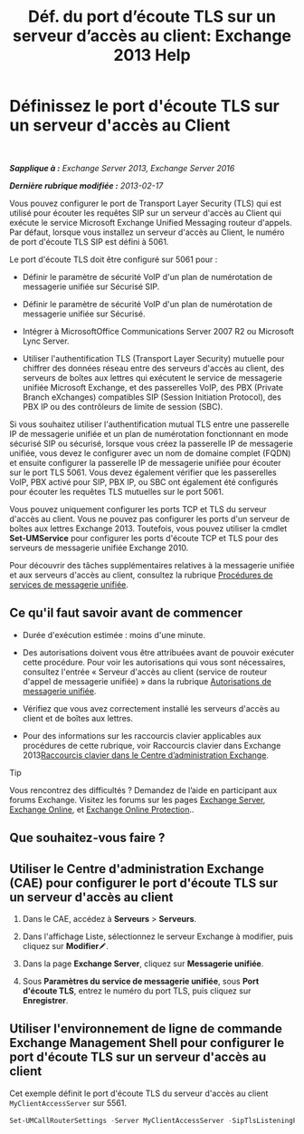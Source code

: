 ﻿---
title: 'Déf. du port d’écoute TLS sur un serveur d’accès au client: Exchange 2013 Help'
TOCTitle: Définissez le port d'écoute TLS sur un serveur d'accès au Client
ms:assetid: f4401923-61fa-4dc5-95f8-c0d2f515b2ea
ms:mtpsurl: https://technet.microsoft.com/fr-fr/library/JJ673576(v=EXCHG.150)
ms:contentKeyID: 50555520
ms.date: 05/23/2018
mtps_version: v=EXCHG.150
ms.translationtype: MT
---

# Définissez le port d'écoute TLS sur un serveur d'accès au Client

 

_**Sapplique à :** Exchange Server 2013, Exchange Server 2016_

_**Dernière rubrique modifiée :** 2013-02-17_

Vous pouvez configurer le port de Transport Layer Security (TLS) qui est utilisé pour écouter les requêtes SIP sur un serveur d'accès au Client qui exécute le service Microsoft Exchange Unified Messaging routeur d'appels. Par défaut, lorsque vous installez un serveur d'accès au Client, le numéro de port d'écoute TLS SIP est défini à 5061.

Le port d'écoute TLS doit être configuré sur 5061 pour :

  - Définir le paramètre de sécurité VoIP d'un plan de numérotation de messagerie unifiée sur Sécurisé SIP.

  - Définir le paramètre de sécurité VoIP d'un plan de numérotation de messagerie unifiée sur Sécurisé.

  - Intégrer à MicrosoftOffice Communications Server 2007 R2 ou Microsoft Lync Server.

  - Utiliser l'authentification TLS (Transport Layer Security) mutuelle pour chiffrer des données réseau entre des serveurs d'accès au client, des serveurs de boîtes aux lettres qui exécutent le service de messagerie unifiée Microsoft Exchange, et des passerelles VoIP, des PBX (Private Branch eXchanges) compatibles SIP (Session Initiation Protocol), des PBX IP ou des contrôleurs de limite de session (SBC).

Si vous souhaitez utiliser l'authentification mutual TLS entre une passerelle IP de messagerie unifiée et un plan de numérotation fonctionnant en mode sécurisé SIP ou sécurisé, lorsque vous créez la passerelle IP de messagerie unifiée, vous devez le configurer avec un nom de domaine complet (FQDN) et ensuite configurer la passerelle IP de messagerie unifiée pour écouter sur le port TLS 5061. Vous devez également vérifier que les passerelles VoIP, PBX activé pour SIP, PBX IP, ou SBC ont également été configurés pour écouter les requêtes TLS mutuelles sur le port 5061.

Vous pouvez uniquement configurer les ports TCP et TLS du serveur d'accès au client. Vous ne pouvez pas configurer les ports d'un serveur de boîtes aux lettres Exchange 2013. Toutefois, vous pouvez utiliser la cmdlet **Set-UMService** pour configurer les ports d'écoute TCP et TLS pour des serveurs de messagerie unifiée Exchange 2010.

Pour découvrir des tâches supplémentaires relatives à la messagerie unifiée et aux serveurs d'accès au client, consultez la rubrique [Procédures de services de messagerie unifiée](um-services-procedures-exchange-2013-help.md).

## Ce qu'il faut savoir avant de commencer

  - Durée d'exécution estimée : moins d'une minute.

  - Des autorisations doivent vous être attribuées avant de pouvoir exécuter cette procédure. Pour voir les autorisations qui vous sont nécessaires, consultez l'entrée « Serveur d'accès au client (service de routeur d'appel de messagerie unifiée) » dans la rubrique [Autorisations de messagerie unifiée](unified-messaging-permissions-exchange-2013-help.md).

  - Vérifiez que vous avez correctement installé les serveurs d'accès au client et de boîtes aux lettres.

  - Pour des informations sur les raccourcis clavier applicables aux procédures de cette rubrique, voir Raccourcis clavier dans Exchange 2013[Raccourcis clavier dans le Centre d’administration Exchange](keyboard-shortcuts-in-the-exchange-admin-center-exchange-online-protection-help.md).

> [!TIP]
> Vous rencontrez des difficultés ? Demandez de l’aide en participant aux forums Exchange. Visitez les forums sur les pages <a href="https://go.microsoft.com/fwlink/p/?linkid=60612">Exchange Server</a>, <a href="https://go.microsoft.com/fwlink/p/?linkid=267542">Exchange Online</a>, et <a href="https://go.microsoft.com/fwlink/p/?linkid=285351">Exchange Online Protection</a>..


## Que souhaitez-vous faire ?

## Utiliser le Centre d'administration Exchange (CAE) pour configurer le port d'écoute TLS sur un serveur d'accès au client

1.  Dans le CAE, accédez à **Serveurs** \> **Serveurs**.

2.  Dans l'affichage Liste, sélectionnez le serveur Exchange à modifier, puis cliquez sur **Modifier**![Icône Modifier](images/Bb124582.6f53ccb2-1f13-4c02-bea0-30690e6ea71d(EXCHG.150).gif "Icône Modifier").

3.  Dans la page **Exchange Server**, cliquez sur **Messagerie unifiée**.

4.  Sous **Paramètres du service de messagerie unifiée**, sous **Port d'écoute TLS**, entrez le numéro du port TLS, puis cliquez sur **Enregistrer**.

## Utiliser l'environnement de ligne de commande Exchange Management Shell pour configurer le port d'écoute TLS sur un serveur d'accès au client

Cet exemple définit le port d'écoute TLS du serveur d'accès au client `MyClientAccessServer` sur 5561.

```powershell
Set-UMCallRouterSettings -Server MyClientAccessServer -SipTlsListeningPort 5561
```

